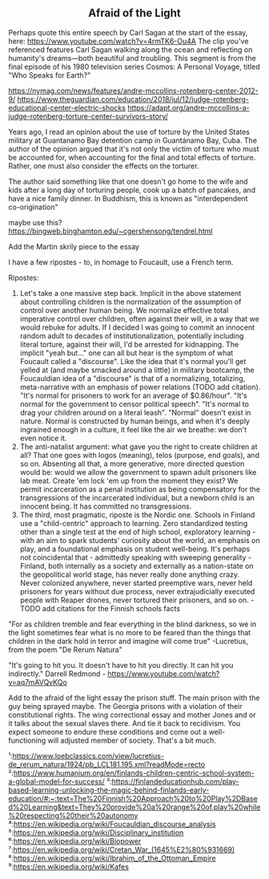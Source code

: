## <div align="center">Afraid of the Light</div>


Perhaps quote this entire speech by Carl Sagan at the start of the essay, here: https://www.youtube.com/watch?v=4rmTK6-Ou4A
The clip you've referenced features Carl Sagan walking along the ocean and reflecting on humanity's dreams—both beautiful and troubling. This segment is from the final episode of his 1980 television series Cosmos: A Personal Voyage, titled "Who Speaks for Earth?"

https://nymag.com/news/features/andre-mccollins-rotenberg-center-2012-9/
https://www.theguardian.com/education/2018/jul/12/judge-rotenberg-educational-center-electric-shocks
https://adapt.org/andre-mccollins-a-judge-rotenberg-torture-center-survivors-story/
</p>

<p>
Years ago, I read an opinion about the use of torture by the United States military at Guantanamo Bay detention camp in Guantánamo Bay, Cuba.
The author of the opinion argued that it's not only the victim of torture who must be accounted for, when accounting for the final and total effects of torture.
Rather, one must also consider the effects on the torturer.
</p>

<p>
The author said something like that one doesn't go home to the wife and kids after a long day of torturing people, cook up a batch of pancakes, and have a nice family dinner.
In Buddhism, this is known as "interdependent co-origination"

maybe use this? https://bingweb.binghamton.edu/~cgershensong/tendrel.html
</p>

Add the Martin skrily piece to the essay

<p>
I have a few ripostes - to, in homage to Foucault, use a French term.
</p>

Ripostes:<br/>
1. Let's take a one massive step back. Implicit in the above statement about controlling children is the normalization of the assumption of control over another human being. We normalize effective total imperative control over children, often against their will, in a way that we would rebuke for adults. If I decided I was going to commit an innocent random adult to decades of institutionalization, potentially including literal torture, against their will, I'd be arrested for kidnapping. The implicit "yeah but..." one can all but hear is the symptom of what Foucault called a "discourse". Like the idea that it's normal you'll get yelled at (and maybe smacked around a little) in military bootcamp, the Foucauldian idea of a "discourse" is that of a normalizing, totalizing, meta-narrative with an emphasis of power relations (TODO add citation). "It's normal for prisoners to work for an average of $0.86/hour". "It's normal for the government to censor political speech". "It's normal to drag your children around on a literal leash". "Normal" doesn't exist in nature. Normal is constructed by human beings, and when it's deeply ingrained enough in a culture, it feel like the air we breathe: we don't even notice it.
2. The anti-natalist argument: what gave you the right to create children at all? That one goes with logos (meaning), telos (purpose, end goals), and so on. Absenting all that, a more generative, more directed question would be: would we allow the government to spawn adult prisoners like lab meat. Create 'em lock 'em up from the moment they exist? We permit incarceration as a penal institution as being compensatory for the transgressions of the incarcerated individual, but a newborn child is an innocent being. It has committed no transgressions.
3. The third, most pragmatic, riposte is the Nordic one. Schools in Finland use a "child-centric" approach to learning. Zero standardized testing other than a single test at the end of high school, exploratory learning - with an aim to spark students' curiosity about the world, an emphasis on play, and a foundational emphasis on student well-being. It's perhaps not coincidental that - admittedly speaking with sweeping generality - Finland, both internally as a society and externally as a nation-state on the geopolitical world stage, has never really done anything crazy. Never colonized anywhere, never started preemptive wars, never held prisoners for years without due process, never extrajudicially executed people with Reaper drones, never tortured their prisoners, and so on. -TODO add citations for the Finnish schools facts

<p>
"For as children tremble and fear everything in the blind darkness, so we in the light sometimes fear what is no more to be feared than the things that children in the dark hold in terror and imagine will come true"
-Lucretius, from the poem "De Rerum Natura"
</p>

"It's going to hit you. It doesn't have to hit you directly. It can hit you indirectly." Darrell Redmond - https://www.youtube.com/watch?v=aq7mAVQvKQo

Add to the afraid of the light essay the prison stuff. The main prison with the guy being sprayed maybe. The Georgia prisons with a violation of their constitutional rights. The wing correctional essay and mother Jones and or it talks about the sexual slaves there. And tie it back to recidivism. You expect someone to endure these conditions and come out a well-functioning will adjusted member of society. That's a bit much.

¹:https://www.loebclassics.com/view/lucretius-de_rerum_natura/1924/pb_LCL181.195.xml?readMode=recto
²:https://www.humanium.org/en/finlands-children-centric-school-system-a-global-model-for-success/
³:https://finlandeducationhub.com/play-based-learning-unlocking-the-magic-behind-finlands-early-education/#:~:text=The%20Finnish%20Approach%20to%20Play%2DBased%20Learning&text=They%20provide%20a%20range%20of,play%20while%20respecting%20their%20autonomy
⁴:https://en.wikipedia.org/wiki/Foucauldian_discourse_analysis
⁵:https://en.wikipedia.org/wiki/Disciplinary_institution
⁶:https://en.wikipedia.org/wiki/Biopower
⁷:https://en.wikipedia.org/wiki/Cretan_War_(1645%E2%80%931669)
⁸:https://en.wikipedia.org/wiki/Ibrahim_of_the_Ottoman_Empire
⁹:https://en.wikipedia.org/wiki/Kafes











